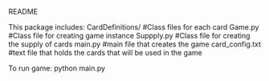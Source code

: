 README

This package includes:
    CardDefinitions/ #Class files for each card
    Game.py #Class file for creating game instance
    Suppply.py #Class file for creating the supply of cards
    main.py #main file that creates the game
    card_config.txt #text file that holds the cards that will be used in the game

To run game:
    python main.py
